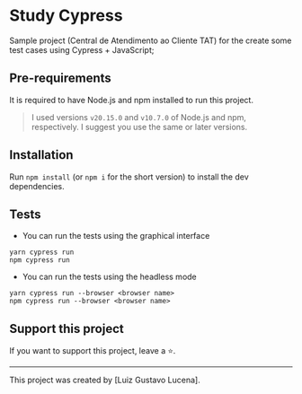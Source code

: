 # Study Cypress

Sample project (Central de Atendimento ao Cliente TAT) for the create some test cases using Cypress + JavaScript;

## Pre-requirements

It is required to have Node.js and npm installed to run this project.

> I used versions `v20.15.0` and `v10.7.0` of Node.js and npm, respectively. I suggest you use the same or later versions.

## Installation

Run `npm install` (or `npm i` for the short version) to install the dev dependencies.

## Tests

* You can run the tests using the graphical interface
```
yarn cypress run
npm cypress run
```
* You can run the tests using the headless mode
```
yarn cypress run --browser <browser name>
npm cypress run --browser <browser name>
```

## Support this project

If you want to support this project, leave a ⭐.

___

This project was created by [Luiz Gustavo Lucena].
